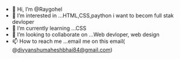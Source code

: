 - 👋 Hi, I’m @Raygohel
- 👀 I’m interested in ...HTML,CSS,paython  i want to becom full stak devloper
- 🌱 I’m currently learning ...CSS
- 💞️ I’m looking to collaborate on ...Web devloper, web design
- 📫 How to reach me ...email me on this email( @divyanshumaheshbhai84@gmail.com)

<!---
Raygohel/Raygohel is a ✨ special ✨ repository because its `README.md` (this file) appears on your GitHub profile.
You can click the Preview link to take a look at your changes.
--->
